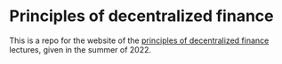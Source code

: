 # Principles of decentralized finance
This is a repo for the website of the [principles of decentralized finance](https://angeris.github.io/defi-short-course/)
lectures, given in the summer of 2022.
